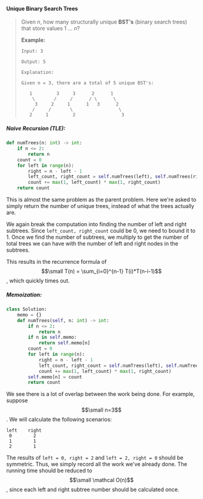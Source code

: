 #### Unique Binary Search Trees

> Given _n_, how many structurally unique **BST's** \(binary search trees\) that store values 1 ... _n_?
>
> **Example:**
>
> ```
> Input: 3
>
> Output: 5
>
> Explanation:
>
> Given n = 3, there are a total of 5 unique BST's:
>
>    1         3     3      2      1
>     \       /     /      / \      \
>      3     2     1      1   3      2
>     /     /       \                 \
>    2     1         2                 3
> ```

##### Naive Recursion \(TLE\):

```py
def numTrees(n: int) -> int:       
    if n <= 2:
        return n
    count = 0
    for left in range(n):
        right = n - left - 1
        left_count, right_count = self.numTrees(left), self.numTrees(right)
        count += max(1, left_count) * max(1, right_count)
    return count
```

This is almost the same problem as the parent problem. Here we're asked to simply return the number of unique trees, instead of what the trees actually are.

We again break the computation into finding the number of left and right subtrees. Since `left_count, right_count` could be 0, we need to bound it to 1. Once we find the number of subtrees, we multiply to get the number of total trees we can have with the number of left and right nodes in the subtrees.

This results in the recurrence formula of $$\small T(n) = \sum_{i=0}^{n-1} T(i)*T(n-i-1)$$, which quickly times out.

##### Memoization:

```py
class Solution:
    memo = {}
    def numTrees(self, n: int) -> int:       
        if n <= 2:
            return n
        if n in self.memo:
            return self.memo[n]
        count = 0
        for left in range(n):
            right = n - left - 1
            left_count, right_count = self.numTrees(left), self.numTrees(right)
            count += max(1, left_count) * max(1, right_count)
        self.memo[n] = count
        return count
```

We see there is a lot of overlap between the work being done. For example, suppose $$\small n=3$$. We will calculate the following scenarios:

```
left    right
 0        2
 1        1
 2        1
```

The results of `left = 0, right = 2` and `left = 2, right = 0` should be symmetric. Thus, we simply record all the work we've already done. The running time should be reduced to $$\small \mathcal O(n)$$, since each left and right subtree number should be calculated once.


